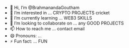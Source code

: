 - 👋 Hi, I’m @BrahmanandaGoutham
- 👀 I’m interested in ... CRYPTO PROJECTS cricket
- 🌱 I’m currently learning ... WEB3 SKILLS
- 💞️ I’m looking to collaborate on ... any GOOD PROJECTS 
- 📫 How to reach me ... contact email
- 😄 Pronouns: ...
- ⚡ Fun fact: ... FUN

<!---
BrahmanandaGoutham/BrahmanandaGoutham is a ✨ special ✨ repository because its `README.md` (this file) appears on your GitHub profile.
You can click the Preview link to take a look at your changes.
--->
